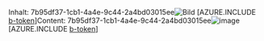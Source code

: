 <span data-ttu-id="afda2-101">Inhalt: 7b95df37-1cb1-4a4e-9c44-2a4bd03015ee![Bild](806e17c4-b69b-400b-a28b-21cfaa988142.png)
[AZURE.INCLUDE [b-token](b8e757a2-7994-4e3e-9b06-b73750b8c785.md)]</span><span class="sxs-lookup"><span data-stu-id="afda2-101">Content: 7b95df37-1cb1-4a4e-9c44-2a4bd03015ee![image](806e17c4-b69b-400b-a28b-21cfaa988142.png)
[AZURE.INCLUDE [b-token](b8e757a2-7994-4e3e-9b06-b73750b8c785.md)]</span></span>
